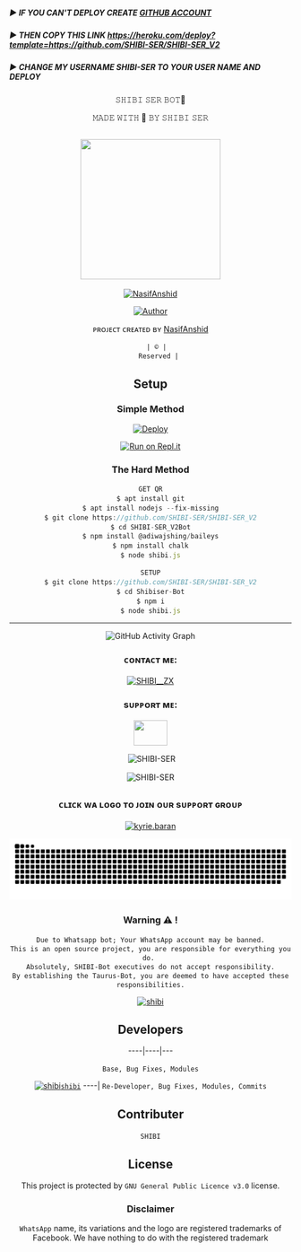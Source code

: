##### ▶ IF YOU CAN'T DEPLOY CREATE [GITHUB ACCOUNT](github.com)

##### ▶ THEN COPY THIS LINK https://heroku.com/deploy?template=https://github.com/SHIBI-SER/SHIBI-SER_V2

##### ▶ CHANGE MY USERNAME SHIBI-SER TO YOUR USER NAME AND DEPLOY

<p align="center">
𝚂𝙷𝙸𝙱𝙸 𝚂𝙴𝚁 𝙱𝙾𝚃💖

<p align="center">
𝙼𝙰𝙳𝙴 𝚆𝙸𝚃𝙷 🍃 𝙱𝚈 𝚂𝙷𝙸𝙱𝙸 𝚂𝙴𝚁 

##

<div align="center">
 
<div align="center">
        <img src="https://i.imgur.com/aqjv8k9.jpeg" width="250" height="250"/>
</p>
    
    
</a>
</p>
<div align="center">
 <p align="center">
<a href="#"><img title="NasifAnshid" src="https://img.shields.io/badge/shibiser-B62EE0?colorA=B62EE0&colorB=B62EE0&style=for-the-badge"></a>

</p>
       
  <p align="center">
<a href="https://github.com/NasifAnshid"><img title="Author" src="https://img.shields.io/badge/Author-SHIBI-SER?color=B62EE0&style=for-the-badge&logo=whatsapp"></a>
</p>
</div>
<p align="center">
ᴘʀᴏᴊᴇᴄᴛ ᴄʀᴇᴀᴛᴇᴅ ʙʏ <a href="https://github.com/NasifAnshid">NasifAnshid</a>
    
       | © |
        Reserved |
    
</p>

<div align="center">

## Setup
<div align="center">

  ### Simple Method
  
[![Deploy](https://www.herokucdn.com/deploy/button.svg)](https://heroku.com/deploy?template=https://github.com/SHIBI-SER/SHIBI-SER_V2.git) 
  
[![Run on Repl.it](https://repl.it/badge/github/quiec/whatsAlfa)](https://replit.com/@shibi007/SHIBI-SER-NEW-QR-CODE-2?v=1)


    

### The Hard Method
```js
GET QR
$ apt install git
$ apt install nodejs --fix-missing
$ git clone https://github.com/SHIBI-SER/SHIBI-SER_V2
$ cd SHIBI-SER_V2Bot
$ npm install @adiwajshing/baileys
$ npm install chalk
$ node shibi.js
```
      
```js
SETUP
$ git clone https://github.com/SHIBI-SER/SHIBI-SER_V2
$ cd Shibiser-Bot
$ npm i
$ node shibi.js
```

----
  
![GitHub Activity Graph](https://activity-graph.herokuapp.com/graph?username=SHIBI-SER&bg_color=000000&color=4fff67&line=4fff67&point=ffffff&area=true&hide_border=true)
  </div>


<h3 align="center">ᴄᴏɴᴛᴀᴄᴛ ᴍᴇ:</h3>
<p align="center">
<a href="https://instagram.com/SHIBI__ZX?utm_medium=copy_link" target="blank"><img align="center" src="TRSIG.png" alt="SHIBI__ZX" height="45" width="45" /></a>
</p>
<h3 align="center">sᴜᴘᴘᴏʀᴛ ᴍᴇ:</h3>
<p align="center">
<a href="https://youtube.com/channel/UChKlb9ibvT1ltiIXww2bsLw" target="blank"><img align="center" src="TRSYT.png" height="45" width="60" /></a>
</p>
  

<p align="center">

<p>&nbsp;<img align="center" src="https://github-readme-stats.vercel.app/api?username=SHIBI-SER&show_icons=true&theme=dark&locale=en" alt="SHIBI-SER" /></p>

<p><img align="center" src="https://github-readme-streak-stats.herokuapp.com/?user=SHIBI-SER&theme=dark" alt="SHIBI-SER" /></p>
</p>


##
  <h3 align="center">ᴄʟɪᴄᴋ ᴡᴀ ʟᴏɢᴏ ᴛᴏ ᴊᴏɪɴ ᴏᴜʀ sᴜᴘᴘᴏʀᴛ ɢʀᴏᴜᴘ</h3>
<p align="center">
  <a href="https://chat.whatsapp.com/I5pM64Tju5VKGRuZh2u5sv" target="blank"><img align="center" src="TRSWA.png"alt="kyrie.baran" height="50" width="50" /></a>
</p>




 [![Run on Repl.it](https://github.com/Platane/snk/raw/output/github-contribution-grid-snake.svg)](https://bit.ly/3oskv9U)
 



### Warning ⚠ ! 
```
Due to Whatsapp bot; Your WhatsApp account may be banned.
This is an open source project, you are responsible for everything you do. 
Absolutely, SHIBI-Bot executives do not accept responsibility.
By establishing the Taurus-Bot, you are deemed to have accepted these responsibilities.
```

[![shibi](https://github.com/TheDudeThatCode/TheDudeThatCode/blob/master/Assets/Mario_Gameplay.gif)](http://github.com/SHIBI-SER)


## Developers 
  <div align="center">
    
  
----|----|---

`Base, Bug Fixes, Modules`

  [![shibi](https://i.imgur.com/XCM04h0.jpeg)](https://github.com/SHIBI-SER)[`shibi`](https://github.com/SHIBI-SER)
----|
   `Re-Developer, Bug Fixes, Modules, Commits`


  
  </div>

## Contributer 
`SHIBI`
        
        
## License 
This project is protected by `GNU General Public Licence v3.0` license.

### Disclaimer 
`WhatsApp` name, its variations and the logo are registered trademarks of Facebook. We have nothing to do with the registered trademark
